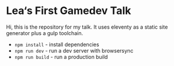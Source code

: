# Lea‘s First Gamedev Talk

Hi, this is the repository for my talk. It uses eleventy as a static site generator plus a gulp toolchain.

- `npm install` - install dependencies
- `npm run dev` - run a dev server with browsersync
- `npm run build` - run a production build
